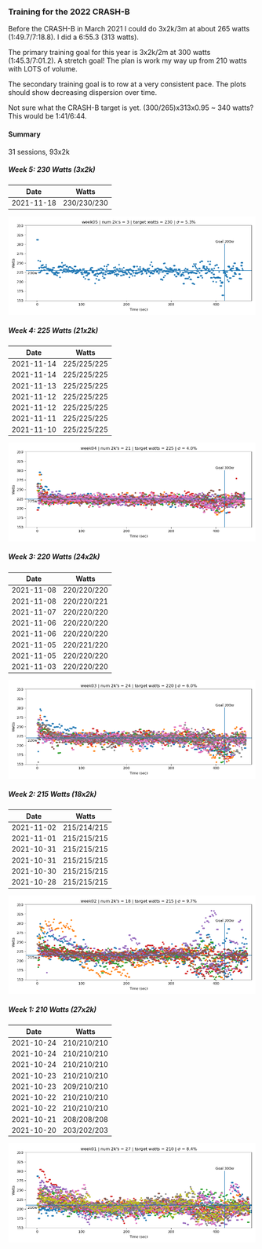 
### Training for the 2022 CRASH-B

Before the CRASH-B in March 2021 I could do 3x2k/3m at about 265 watts (1:49.7/7:18.8). I did a
6:55.3 (313 watts). 

The primary training goal for this year is 3x2k/2m at 300 watts (1:45.3/7:01.2). A stretch goal!
The plan is work my way up from 210 watts with LOTS of volume.

The secondary training goal is to row at a very consistent pace. The plots should show decreasing
dispersion over time.

Not sure what the CRASH-B target is yet. (300/265)x313x0.95 ~ 340 watts? This would be 1:41/6:44.

#### Summary

31 sessions, 93x2k

##### Week 5: 230 Watts (3x2k)

| Date | Watts |
| ---- | ----- |
| 2021-11-18 | 230/230/230 |

![plot](plot_week05.png)

##### Week 4: 225 Watts (21x2k)

| Date | Watts |
| ---- | ----- |
| 2021-11-14 | 225/225/225 |
| 2021-11-14 | 225/225/225 |
| 2021-11-13 | 225/225/225 |
| 2021-11-12 | 225/225/225 |
| 2021-11-12 | 225/225/225 |
| 2021-11-11 | 225/225/225 |
| 2021-11-10 | 225/225/225 |

![plot](plot_week04.png)

##### Week 3: 220 Watts (24x2k)

| Date | Watts |
| ---- | ----- |
| 2021-11-08 | 220/220/220 |
| 2021-11-08 | 220/220/221 |
| 2021-11-07 | 220/220/220 |
| 2021-11-06 | 220/220/220 |
| 2021-11-06 | 220/220/220 |
| 2021-11-05 | 220/221/220 |
| 2021-11-05 | 220/220/220 |
| 2021-11-03 | 220/220/220 |

![plot](plot_week03.png)

##### Week 2: 215 Watts (18x2k)

| Date | Watts |
| ---- | ----- |
| 2021-11-02 | 215/214/215 |
| 2021-11-01 | 215/215/215 |
| 2021-10-31 | 215/215/215 |
| 2021-10-31 | 215/215/215 |
| 2021-10-30 | 215/215/215 |
| 2021-10-28 | 215/215/215 |

![plot](plot_week02.png)

##### Week 1: 210 Watts (27x2k)

| Date | Watts |
| ---- | ----- |
| 2021-10-24 | 210/210/210 |
| 2021-10-24 | 210/210/210 |
| 2021-10-24 | 210/210/210 |
| 2021-10-23 | 210/210/210 |
| 2021-10-23 | 209/210/210 |
| 2021-10-22 | 210/210/210 |
| 2021-10-22 | 210/210/210 |
| 2021-10-21 | 208/208/208 |
| 2021-10-20 | 203/202/203 |

![plot](plot_week01.png)

